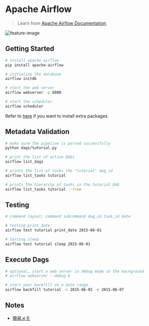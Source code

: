# Apache Airflow
>Learn from [Apache Airflow Documentation](https://airflow.apache.org/docs/stable/). 

![feature-image](https://user-images.githubusercontent.com/44774033/71560206-07175d00-2aaa-11ea-9841-bf39854c2716.png)

## Getting Started
```bash
# install apache airflow
pip install apache-airflow

# initialize the database
airflow initdb

# start the web server
airflow webserver -p 8080

# start the scheduler
airflow scheduler
```

Refer to [here](https://airflow.apache.org/docs/stable/installation.html#extra-packages) if you want to install extra packages. 

## Metadata Validation
```bash
# make sure the pipeline is parsed successfully 
python dags/tutorial.py

# print the list of active DAGs
airflow list_dags

# prints the list of tasks the "tutorial" dag_id
airflow list_tasks tutorial

# prints the hierarchy of tasks in the tutorial DAG
airflow list_tasks tutorial --tree
```

## Testing
```bash
# command layout: command subcommand dag_id task_id date

# testing print_date
airflow test tutorial print_date 2015-06-01

# testing sleep
airflow test tutorial sleep 2015-06-01
```

## Execute Dags
```bash
# optional, start a web server in debug mode in the background
# airflow webserver --debug &

# start your backfill on a date range
airflow backfill tutorial -s 2015-06-01 -e 2015-06-07
```

## Notes
- [簡易メモ](https://esa-pages.io/p/sharing/13096/posts/113/aedcba7a6a71337ef733.html)